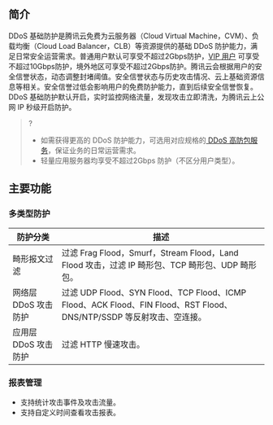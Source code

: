 ## 简介

DDoS 基础防护是腾讯云免费为云服务器（Cloud Virtual Machine，CVM）、负载均衡（Cloud Load Balancer，CLB）等资源提供的基础 DDoS 防护能力，满足日常安全运营需求。普通用户默认可享受不超过2Gbps防护，[VIP 用户](https://cloud.tencent.com/service/vip) 可享受不超过10Gbps防护，境外地区可享受不超过2Gbps防护。腾讯云会根据用户的安全信誉状态，动态调整封堵阈值。安全信誉状态与历史攻击情况、云上基础资源信息等相关。安全信誉过低会影响用户的免费防护能力，直到后续安全信誉恢复。DDoS 基础防护默认开启，实时监控网络流量，发现攻击立即清洗，为腾讯云上公网 IP 秒级开启防护。
>?
>- 如需获得更高的 DDoS 防护能力，可选用对应规格的[ DDoS 高防包服务](https://cloud.tencent.com/document/product/1021/43890)，保证业务的日常运营需求。
>- 轻量应用服务器均享受不超过2Gbps 防护（不区分用户类型）。

## 主要功能

### 多类型防护

| 防护分类             | 描述                                                         |
| -------------------- | ------------------------------------------------------------ |
| 畸形报文过滤         | 过滤 Frag Flood，Smurf，Stream Flood，Land Flood 攻击，过滤 IP 畸形包、TCP 畸形包、UDP 畸形包。 |
| 网络层 DDoS 攻击防护 | 过滤 UDP Flood、SYN Flood、TCP Flood、ICMP Flood、ACK Flood、FIN Flood、RST Flood、DNS/NTP/SSDP 等反射攻击、空连接。 |
| 应用层 DDoS 攻击防护 | 过滤 HTTP 慢速攻击。|

### 报表管理
- 支持统计攻击事件及攻击流量。
- 支持自定义时间查看攻击报表。
